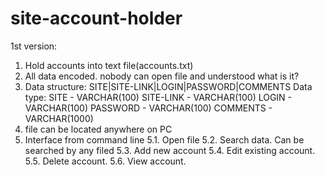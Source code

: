 # site-account-holder

1st version:
1. Hold accounts into text file(accounts.txt)
2. All data encoded. nobody can open file and understood what is it?
3. Data structure:
SITE|SITE-LINK|LOGIN|PASSWORD|COMMENTS
Data type:
SITE - VARCHAR(100)
SITE-LINK - VARCHAR(100)
LOGIN - VARCHAR(100)
PASSWORD - VARCHAR(100)
COMMENTS - VARCHAR(1000)
4. file can be located anywhere on PC
5. Interface from command line
5.1. Open file
5.2. Search data. Can be searched by any filed
5.3. Add new account
5.4. Edit existing account.
5.5. Delete account.
5.6. View account.